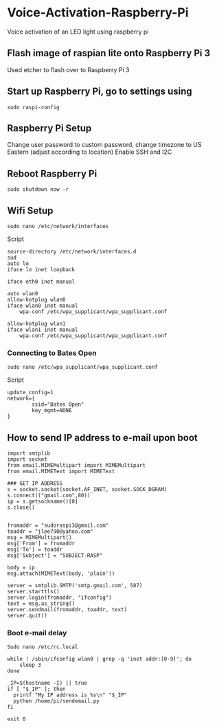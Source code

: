 # Voice-Activation-Raspberry-Pi
Voice activation of an LED light using raspberry pi

## Flash image of raspian lite onto Raspberry Pi 3
Used etcher to flash over to Raspberry Pi 3

## Start up Raspberry Pi, go to settings using
```shell
sudo raspi-config
```
## Raspberry Pi Setup
Change user password to custom password, change timezone to US Eastern (adjust according to location)
Enable SSH and I2C
## Reboot Raspberry Pi
```shell
sudo shutdown now -r 
```
## Wifi Setup
```shell
sudo nano /etc/network/interfaces
```
Script
```shell
source-directory /etc/network/interfaces.d
sud
auto lo
iface lo inet loopback

iface eth0 inet manual

auto wlan0
allow-hotplug wlan0
iface wlan0 inet manual
    wpa-conf /etc/wpa_supplicant/wpa_supplicant.conf

allow-hotplug wlan1
iface wlan1 inet manual
    wpa-conf /etc/wpa_supplicant/wpa_supplicant.conf
```
### Connecting to Bates Open
```shell
sudo nano /etc/wpa_supplicant/wpa_supplicant.conf
```
Script
```shell
update_config=1
network={
        ssid="Bates Open"
        key_mgmt=NONE
}
```
## How to send IP address to e-mail upon boot
```shell
import smtplib
import socket
from email.MIMEMultipart import MIMEMultipart
from email.MIMEText import MIMEText

### GET IP ADDRESS
s = socket.socket(socket.AF_INET, socket.SOCK_DGRAM)
s.connect(("gmail.com",80))
ip = s.getsockname()[0]
s.close()


fromaddr = "sudoraspi3@gmail.com"
toaddr = "jlee790@yahoo.com"
msg = MIMEMultipart()
msg['From'] = fromaddr
msg['To'] = toaddr
msg['Subject'] = "SUBJECT-RASP"

body = ip
msg.attach(MIMEText(body, 'plain'))

server = smtplib.SMTP('smtp.gmail.com', 587)
server.starttls()
server.login(fromaddr, "ifconfig")
text = msg.as_string()
server.sendmail(fromaddr, toaddr, text)
server.quit()
```

### Boot e-mail delay
```shell
Sudo nano /etc/rc.local
 
while ! /sbin/ifconfig wlan0 | grep -q 'inet addr:[0-9]'; do
    sleep 3
done

_IP=$(hostname -I) || true
if [ "$_IP" ]; then
  printf "My IP address is %s\n" "$_IP"
  python /home/pi/sendemail.py
fi

exit 0
```
